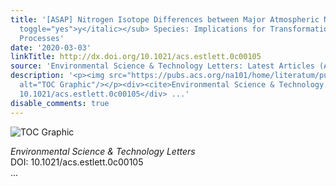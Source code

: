 ```yaml
---
title: '[ASAP] Nitrogen Isotope Differences between Major Atmospheric NO<sub><italic
  toggle="yes">y</italic></sub> Species: Implications for Transformation and Deposition
  Processes'
date: '2020-03-03'
linkTitle: http://dx.doi.org/10.1021/acs.estlett.0c00105
source: 'Environmental Science & Technology Letters: Latest Articles (ACS Publications)'
description: '<p><img src="https://pubs.acs.org/na101/home/literatum/publisher/achs/journals/content/estlcu/0/estlcu.ahead-of-print/acs.estlett.0c00105/20200303/images/medium/ez0c00105_0003.gif"
  alt="TOC Graphic"/></p><div><cite>Environmental Science & Technology Letters</cite></div><div>DOI:
  10.1021/acs.estlett.0c00105</div> ...'
disable_comments: true
---
```

<p><img src="https://pubs.acs.org/na101/home/literatum/publisher/achs/journals/content/estlcu/0/estlcu.ahead-of-print/acs.estlett.0c00105/20200303/images/medium/ez0c00105_0003.gif" alt="TOC Graphic"/></p><div><cite>Environmental Science & Technology Letters</cite></div><div>DOI: 10.1021/acs.estlett.0c00105</div> ...